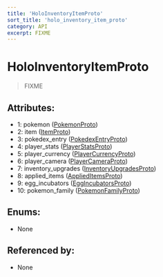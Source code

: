 ```yaml
---
title: 'HoloInventoryItemProto'
sort_title: 'holo_inventory_item_proto'
category: API
excerpt: FIXME
---
```


# HoloInventoryItemProto

> FIXME

## Attributes:

- 1: pokemon ([PokemonProto](../PokemonProto/))
- 2: item ([ItemProto](../ItemProto/))
- 3: pokedex_entry ([PokedexEntryProto](../PokedexEntryProto/))
- 4: player_stats ([PlayerStatsProto](../PlayerStatsProto/))
- 5: player_currency ([PlayerCurrencyProto](../PlayerCurrencyProto/))
- 6: player_camera ([PlayerCameraProto](../PlayerCameraProto/))
- 7: inventory_upgrades ([InventoryUpgradesProto](../InventoryUpgradesProto/))
- 8: applied_items ([AppliedItemsProto](../AppliedItemsProto/))
- 9: egg_incubators ([EggIncubatorsProto](../EggIncubatorsProto/))
- 10: pokemon_family ([PokemonFamilyProto](../PokemonFamilyProto/))

## Enums:

- None

## Referenced by:

- None

